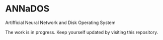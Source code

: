 # ANNaDOS
Artifficial Neural Network and Disk Operating System

The work is in progress. Keep yourself updated by visiting this repository.
